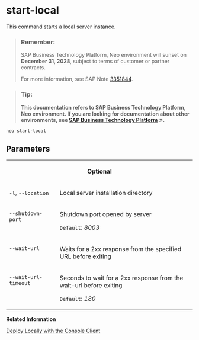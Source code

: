 <!-- loiocd54325ba712483489ab93eb1864af57 -->

# start-local

This command starts a local server instance.



> ### Remember:  
> SAP Business Technology Platform, Neo environment will sunset on **December 31, 2028**, subject to terms of customer or partner contracts.
> 
> For more information, see SAP Note [3351844](https://launchpad.support.sap.com/#/notes/3351844).

> ### Tip:  
> **This documentation refers to SAP Business Technology Platform, Neo environment. If you are looking for documentation about other environments, see [SAP Business Technology Platform](https://help.sap.com/viewer/65de2977205c403bbc107264b8eccf4b/Cloud/en-US/6a2c1ab5a31b4ed9a2ce17a5329e1dd8.html "SAP Business Technology Platform (SAP BTP) is an integrated offering comprised of four technology portfolios: database and data management, application development and integration, analytics, and intelligent technologies. The platform offers users the ability to turn data into business value, compose end-to-end business processes, and build and extend SAP applications quickly.") :arrow_upper_right:.**



```
neo start-local
```



## Parameters


<table>
<tr>
<th valign="top" colspan="2">

Optional



</th>
</tr>
<tr>
<td valign="top">

`-l`, `--location`



</td>
<td valign="top">

Local server installation directory



</td>
</tr>
<tr>
<td valign="top">

`--shutdown-port`



</td>
<td valign="top">

Shutdown port opened by server

`Default`: *8003*



</td>
</tr>
<tr>
<td valign="top">

`--wait-url`



</td>
<td valign="top">

Waits for a 2xx response from the specified URL before exiting



</td>
</tr>
<tr>
<td valign="top">

`--wait-url-timeout`



</td>
<td valign="top">

Seconds to wait for a 2xx response from the wait-url before exiting

`Default`: *180*



</td>
</tr>
</table>

**Related Information**  


[Deploy Locally with the Console Client](../30-development-neo/deploy-locally-with-the-console-client-937c833.md "The console client allows you to install a server runtime in a local folder and use it to deploy your application.")

